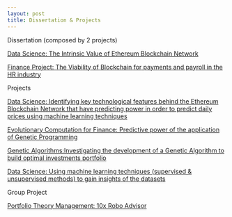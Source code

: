 ```yaml
---
layout: post
title: Dissertation & Projects
---
```


Dissertation (composed by 2 projects) 

[Data Science: The Intrinsic Value of Ethereum Blockchain Network](https://j100x.github.io/images/The%20Intrinsic%20Value%20of%20Ethereum%20Blockchain%20Network.pdf)


[Finance Project: The Viability of Blockchain for payments and payroll in the HR industry](https://j100x.github.io/images/The%20Viability%20of%20Payments%20&%20Payroll%20with%20Blockchain%20Technology.pdf)

Projects

[Data Science: Identifying key technological features behind the Ethereum Blockchain Network that have predicting power in order to predict daily prices using machine learning techniques](https://j100x.github.io/images/Identifying%20key%20technological%20features%20behind%20the%20Ethereum%20Blockchain%20Network%20that%20have%20predicting%20power%20in%20order%20to%20predict%20daily%20prices%20using%20machine%20learning%20techniques.pdf)

[Evolutionary Computation for Finance: Predictive power of the application of Genetic Programming](https://j100x.github.io/images/Predictive%20power%20of%20the%20application%20of%20Genetic%20Programming.PDF)

[Genetic Algorithms:Investigating the development of a Genetic Algorithm to build optimal investments portfolio](https://j100x.github.io/images/Genetic%20Algorithm%20to%20build%20optimal%20investment%20porfolio.pdf)
  
[Data Science: Using machine learning techniques (supervised & unsupervised methods) to gain insights of the  datasets](https://j100x.github.io/images/Using%20machine%20learning%20techniques%20to%20gain%20insights%20of%20the%20datasets.pdf)

Group Project

[Portfolio Theory Management: 10x Robo Advisor]()











